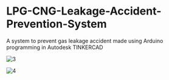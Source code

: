 # LPG-CNG-Leakage-Accident-Prevention-System
A system to prevent gas leakage accident made using Arduino programming in Autodesk TINKERCAD

![3](https://user-images.githubusercontent.com/87888134/174724284-409a0427-4683-44de-a9f0-36ef321b2d1b.png)

![4](https://user-images.githubusercontent.com/87888134/174724277-b3408bd3-15fa-4f96-90cf-e2499ecc1c82.png)
